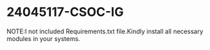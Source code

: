 # 24045117-CSOC-IG
NOTE:I not included Requirements.txt file.Kindly install all necessary modules in your systems.
